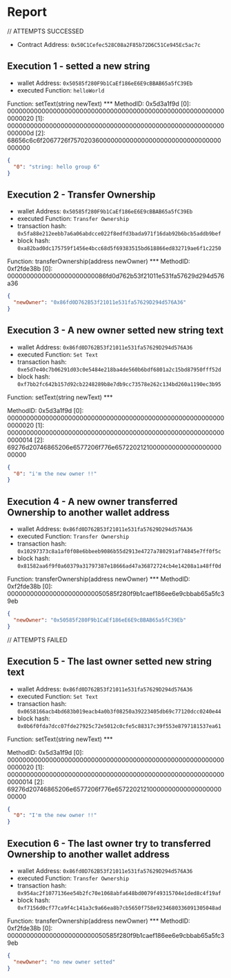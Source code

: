 # Report

// ATTEMPTS SUCCESSED

- Contract Address: `0x50C1Cefec528C08a2F85b72D6C51Ce945Ec5ac7c`

## Execution 1 - setted a new string

- wallet Address: `0x50585f280F9b1CaEf186eE6E9cBBAB65a5fC39Eb`
- executed Function: `helloWorld`

Function: setText(string newText) ***
MethodID: 0x5d3a1f9d
[0]:  0000000000000000000000000000000000000000000000000000000000000020
[1]:  000000000000000000000000000000000000000000000000000000000000000d
[2]:  68656c6c6f2067726f7570203600000000000000000000000000000000000000

```json
{
  "0": "string: hello group 6"
}
```

## Execution 2 - Transfer Ownership

- wallet Address: `0x50585f280F9b1CaEf186eE6E9cBBAB65a5fC39Eb`
- executed Function: `Transfer Ownership`
- transaction hash: `0x5fa88e212eebb7a6a06abdcce022f8edfd3bada971f16dab92b6bcb5addb9bef`
- block hash: `0xa82bad0dc175759f1456e4bcc68d5f69383515bd618866ed832719ae6f1c2250`

Function: transferOwnership(address newOwner) ***
MethodID: 0xf2fde38b
[0]:  00000000000000000000000086fd0d762b53f21011e531fa57629d294d576a36

```json
{
  "newOwner": "0x86fd0D762B53f21011e531fa57629D294d576A36"
}
```


## Execution 3 - A new owner setted new string text

- wallet Address: `0x86fd0D762B53f21011e531fa57629D294d576A36`
- executed Function: `Set Text`
- transaction hash: `0xe5d7e40c7b06291d03c0e5484e218ba4de560b6bdf6801a2c15bd87950fff52d`
- block hash: `0xf7bb2fc642b157d92cb2248289b8e7db9cc73578e262c134bd260a1190ec3b95`

Function: setText(string newText) ***

MethodID: 0x5d3a1f9d
[0]:  0000000000000000000000000000000000000000000000000000000000000020
[1]:  0000000000000000000000000000000000000000000000000000000000000014
[2]:  69276d20746865206e6577206f776e6572202121000000000000000000000000

```json
{
  "0": "i'm the new owner !!"
}
```

## Execution 4 - A new owner transferred Ownership to another wallet address

- wallet Address: `0x86fd0D762B53f21011e531fa57629D294d576A36`
- executed Function: `Transfer Ownership`
- transaction hash: `0x10297373c8a1af0f08e6bbeeb9086b55d2913e4727a780291af74845e7ff0f5c`
- block hash: `0x81582aa6f9f0a60379a31797387e18666ad47a36872724cb4e14208a1a48ff0d`

Function: transferOwnership(address newOwner) ***
MethodID: 0xf2fde38b
[0]:  00000000000000000000000050585f280f9b1caef186ee6e9cbbab65a5fc39eb

```json
{
  "newOwner": "0x50585f280F9b1CaEf186eE6E9cBBAB65a5fC39Eb"
}
```


// ATTEMPTS FAILED

## Execution 5 - The last owner setted new string text

- wallet Address: `0x86fd0D762B53f21011e531fa57629D294d576A36`
- executed Function: `Set Text`
- transaction hash: `0x0658166acb4bd683b019eacb4a0b3f08250a39223405db69c77120dcc0240e44`
- block hash: `0x0b6f0fda7dcc07fde27925c72e5012c0cfe5c88317c39f553e8797181537ea61`

Function: setText(string newText) ***

MethodID: 0x5d3a1f9d
[0]:  0000000000000000000000000000000000000000000000000000000000000020
[1]:  0000000000000000000000000000000000000000000000000000000000000014
[2]:  69276d20746865206e6577206f776e6572202121000000000000000000000000

```json
{
  "0": "I'm the new owner !!"
}
```

## Execution 6 - The last owner try to transferred Ownership to another wallet address

- wallet Address: `0x86fd0D762B53f21011e531fa57629D294d576A36`
- executed Function: `Transfer Ownership`
- transaction hash: `0x954ac2f1077136ee54b2fc70e1068abfa648bd0079f49315704e1ded8c4f19af`
- block hash: `0xf7156d0cf77ca9f4c141a3c9a66ea8b7cb5650f758e9234680336091305048ad`

Function: transferOwnership(address newOwner) ***
MethodID: 0xf2fde38b
[0]:  00000000000000000000000050585f280f9b1caef186ee6e9cbbab65a5fc39eb
```json
{
  "newOwner": "no new owner setted"
}
```





